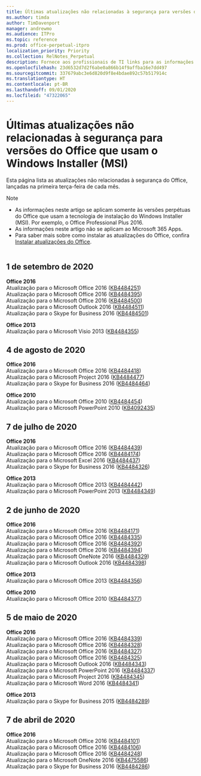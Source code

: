 ```yaml
---
title: Últimas atualizações não relacionadas à segurança para versões do Office que usam o Windows Installer (MSI)
ms.author: timda
author: TimDavenport
manager: andrewmo
ms.audience: ITPro
ms.topic: reference
ms.prod: office-perpetual-itpro
localization_priority: Priority
ms.collection: RelNotes_Perpetual
description: Fornece aos profissionais de TI links para as informações mais recentes sobre atualizações que não são de segurança para versões perpétuas do Office 2016, Office 2013 e Office 2010
ms.openlocfilehash: 23d6532d7d2f6abe0a866b14f9affba16e7dd497
ms.sourcegitcommit: 337679abc3e6d820d9f8e4bdae892c57b517914c
ms.translationtype: HT
ms.contentlocale: pt-BR
ms.lasthandoff: 09/01/2020
ms.locfileid: "47322065"
---
```

# <a name="latest-non-security-updates-for-versions-of-office-that-use-windows-installer-msi"></a>Últimas atualizações não relacionadas à segurança para versões do Office que usam o Windows Installer (MSI)

Esta página lista as atualizações não relacionadas à segurança do Office, lançadas na primeira terça-feira de cada mês.

> [!NOTE]
> - As informações neste artigo se aplicam somente às versões perpétuas do Office que usam a tecnologia de instalação do Windows Installer (MSI). Por exemplo, o Office Professional Plus 2016.
> - As informações neste artigo não se aplicam ao Microsoft 365 Apps.
> - Para saber mais sobre como instalar as atualizações do Office, confira [Instalar atualizações do Office](https://support.office.com/article/2ab296f3-7f03-43a2-8e50-46de917611c5).
<br/><br/>

## <a name="september-1-2020"></a>1 de setembro de 2020
**Office 2016**<br/>
Atualização para o Microsoft Office 2016 ([KB4484251](https://support.microsoft.com/help/4484251))<br/>
Atualização para o Microsoft Office 2016 ([KB4484395](https://support.microsoft.com/help/4484395))<br/> Atualização para o Microsoft Office 2016 ([KB4484500](https://support.microsoft.com/help/4484500)) <br/>
Atualização para o Microsoft Outlook 2016 ([KB4484511](https://support.microsoft.com/help/4484511)) <br/>
Atualização para o Skype for Business 2016 ([KB4484501](https://support.microsoft.com/help/4484501)) <br/>

**Office 2013**<br/>
Atualização para o Microsoft Visio 2013 ([KB4484355](https://support.microsoft.com/help/4484355))<br/>

## <a name="august-4-2020"></a>4 de agosto de 2020

**Office 2016**<br/>
Atualização para o Microsoft Office 2016 ([KB4484418](https://support.microsoft.com/help/4484418))<br/> Atualização para o Microsoft Project 2016 ([KB4484477](https://support.microsoft.com/help/4484477))<br/>
Atualização para o Skype for Business 2016 ([KB4484464](https://support.microsoft.com/help/4484464))<br/> 

**Office 2010**<br/>
Atualização para o Microsoft Office 2010 ([KB4484454](https://support.microsoft.com/help/4484454))<br/> Atualização para o Microsoft PowerPoint 2010 ([KB4092435](https://support.microsoft.com/help/4092435))<br/> 

## <a name="july-7-2020"></a>7 de julho de 2020

**Office 2016**<br/>
Atualização para o Microsoft Office 2016 ([KB4484439](https://support.microsoft.com/help/4484439))<br/> Atualização para o Microsoft Office 2016 ([KB4484174](https://support.microsoft.com/help/4484174))<br/> Atualização para o Microsoft Excel 2016 ([KB4484437](https://support.microsoft.com/help/4484437))<br/>
Atualização para o Skype for Business 2016 ([KB4484326](https://support.microsoft.com/help/4484326))<br/> 

**Office 2013**<br/>
Atualização para o Microsoft Office 2013 ([KB4484442](https://support.microsoft.com/help/4484442))<br/> Atualização para o Microsoft PowerPoint 2013 ([KB4484349](https://support.microsoft.com/help/4484349))<br/> 


## <a name="june-2-2020"></a>2 de junho de 2020

**Office 2016**<br/>
Atualização para o Microsoft Office 2016 ([KB4484171](https://support.microsoft.com/help/4484171))<br/> Atualização para o Microsoft Office 2016 ([KB4484335](https://support.microsoft.com/help/4484335))<br/> Atualização para o Microsoft Office 2016 ([KB4484392](https://support.microsoft.com/help/4484392))<br/> Atualização para o Microsoft Office 2016 ([KB4484394](https://support.microsoft.com/help/4484394))<br/> Atualização para o Microsoft OneNote 2016 ([KB4484329](https://support.microsoft.com/help/4484329))<br/>
Atualização para o Microsoft Outlook 2016 ([KB4484398](https://support.microsoft.com/help/4484398))<br/> 

**Office 2013**<br/>
Atualização para o Microsoft Office 2013 ([KB4484356](https://support.microsoft.com/help/4484356))<br/> 

**Office 2010**<br/>
Atualização para o Microsoft Office 2010 ([KB4484377](https://support.microsoft.com/help/4484377))<br/> 


## <a name="may-5-2020"></a>5 de maio de 2020

**Office 2016**<br/>
Atualização para o Microsoft Office 2016 ([KB4484339](https://support.microsoft.com/help/4484339))<br/> Atualização para o Microsoft Office 2016 ([KB4484328](https://support.microsoft.com/help/4484328))<br/> Atualização para o Microsoft Office 2016 ([KB4484327](https://support.microsoft.com/help/4484327))<br/> Atualização para o Microsoft Office 2016 ([KB4484325](https://support.microsoft.com/help/4484325))<br/> Atualização para o Microsoft Outlook 2016 ([KB4484343](https://support.microsoft.com/help/4484343))<br/> Atualização para o Microsoft PowerPoint 2016 ([KB4484337](https://support.microsoft.com/help/4484337))<br/> Atualização para o Microsoft Project 2016 ([KB4484345](https://support.microsoft.com/help/4484345))<br/> Atualização para o Microsoft Word 2016 ([KB4484341](https://support.microsoft.com/help/4484341))<br/> 


**Office 2013**<br/>
Atualização para o Skype for Business 2015 ([KB4484289](https://support.microsoft.com/help/4484289))<br/>

## <a name="april-7-2020"></a>7 de abril de 2020

**Office 2016**<br/>
Atualização para o Microsoft Office 2016 ([KB4484101](https://support.microsoft.com/help/4484101))<br/>
Atualização para o Microsoft Office 2016 ([KB4484106](https://support.microsoft.com/help/4484106))<br/>
Atualização para o Microsoft Office 2016 ([KB4484248](https://support.microsoft.com/help/4484248))<br/>
Atualização para o Microsoft OneNote 2016 ([KB4475586](https://support.microsoft.com/help/4475586))<br/>
Atualização para o Skype for Business 2016 ([KB4484286](https://support.microsoft.com/help/4484286)) <br/>

<br/>

 
